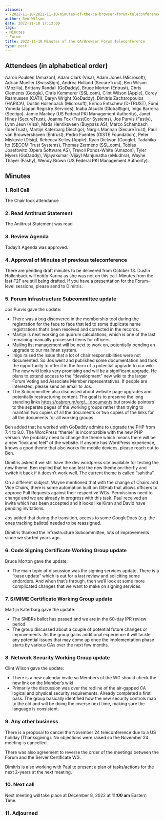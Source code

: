 ```yaml
---
aliases:
- /2022-11-10-2022-11-10-minutes-of-the-ca-browser-forum-teleconference/
author: Ben Wilson
date: 2022-11-10 17:13:00
tags:
- Minutes
- Forum
title: 2022-11-10 Minutes of the CA/Browser Forum Teleconference
type: post
---
```


## Attendees (in alphabetical order) 

Aaron Poulsen (Amazon), Adam Clark (Visa), Adam Jones (Microsoft), Adrian Mueller (SwissSign), Andrea Holland (SecureTrust), Ben Wilson (Mozilla), Brittany Randall (GoDaddy), Bruce Morton (Entrust), Chris Clements (Google), Chris Kemmerer (SSL.com), Clint Wilson (Apple), Corey Rasmussen (OATI), Daryn Wright (GoDaddy), Dimitris Zacharopoulos (HARICA), Dustin Hollenback (Microsoft), Enrico Entschew (D-TRUST), Fumi Yoneda (Japan Registry Services), Inaba Atsushi (GlobalSign), Inigo Barreira (Sectigo), Jamie Mackey (US Federal PKI Management Authority), Janet Hines (SecureTrust), Joanna Fox (TrustCor Systems), Jos Purvis (Fastly), Lynn Jeun (Visa), Mads Henriksveen (Buypass AS), Marco Schambach (IdenTrust), Martijn Katerbarg (Sectigo), Nargis Mannan (SecureTrust), Paul van Brouwershaven (Entrust), Pedro Fuentes (OISTE Foundation), Peter Miskovic (Disig), Rebecca Kelley (Apple), Ryan Dickson (Google), Tadahiko Ito (SECOM Trust Systems), Thomas Zermeno (SSL.com), Tobias Josefowitz (Opera Software AS), Trevoli Ponds-White (Amazon), Tyler Myers (GoDaddy), Vijayakumar (Vijay) Manjunatha (eMudhra), Wayne Thayer (Fastly), Wendy Brown (US Federal PKI Management Authority).

## Minutes



### 1. Roll Call



The Chair took attendance

### 2. Read Antitrust Statement



The Antitrust Statement was read

### 3. Review Agenda



Today’s Agenda was approved.

### 4. Approval of Minutes of previous teleconference 

There are pending draft minutes to be delivered from October 13. Dustin Hollenback will notify Karina as she was not on this call. Minutes from the last F2F are still being drafted. If you have a presentation for the Forum-level sessions, please send to Dimitris.

### 5. Forum Infrastructure Subcommittee update 

Jos Purvis gave the update:

- There was a bug discovered in the membership tool during the registration for the face to face that led to some duplicate name registrations that’s been resolved and corrected in the records.
- Martijn is next working on quorum calculations, which is one of the last remaining manually processed items for officers.
- Mailing list management will be next to work on, potentially pending an upgrade to our mailman system.
- Inigo raised the issue that a lot of chair responsibilities were not documented. So Jos went and published some documentation and took the opportunity to offer it in the form of a potential upgrade to our wiki. The new wiki looks very promising and will be a significant upgrade. He plans to extend access to the “development” new wiki to the larger Forum Voting and Associate Member representatives. If people are interested, please send an email to Jos.
- The Subcommittee also discussed about website page upgrades and potentially restructuring content. The goal is to preserve the long standing links [https://cabrorum/org/….documents](https://cabrorum/org/....documents) but provide pointers to the separate pages of the working groups rather than trying to maintain two copies of all the documents or two copies of the links for all the documents for all working groups.

Ben added that he worked with GoDaddy admins to upgrade the PHP from 7.4 to 8.0. The WordPress “theme” is incompatible with the new PHP version. We probably need to change the theme which means there will be a new “look and feel” of the website. If anyone has WordPress experience, knows a good theme that also works for mobile devices, please reach out to Ben.

Dimitris asked if we still have the dev wordpress site available for testing the new theme. Ben replied that he can test the new theme on-the-fly and switch it back if it doesn’t work well. The current theme is called “sahitha”.

On a different subject, Wayne mentioned that with the change of Chairs and Vice Chairs, there is some automation built on GitHub that allows officers to approve Pull Requests against their respective WGs. Permissions need to change and we are already in progress with this task. Paul received an invite which has been accepted and it looks like Kiran and David have pending invitations.

Jos added that during the transition, access to some GoogleDocs (e.g. the ones tracking ballots) needed to be reassigned.

Dimitris thanked the Infrastructure Subcommittee, lots of improvements since we started years ago.

### 6. Code Signing Certificate Working Group update 

Bruce Morton gave the update:

- The main topic of discussion was the signing services update. There is a “base update” which is out for a last review and soliciting some endorders. And when that’s through, then we’ll look at some more complicated changes that we want to make on signing services.

### 7. S/MIME Certificate Working Group update 

Martijn Katerbarg gave the update:

- The SMBRs ballot has passed and we are in the 60-day IPR review period
- The group discussed about a couple of potential future changes or improvements. As the group gains additional experience it will tackle any potential issues that may come up once the implementation phase starts by various CAs over the next few months.

### 8. Network Security Working Group update 

Clint Wilson gave the update:

- There is a new calendar invite so Members of the WG should check the new link on the Member’s wiki
- Primarily the discussion was over the redline of the air-gapped CA logical and physical security requirements. Already completed a first pass. The group basically identified how the new security controls map to the old and will be doing the inverse next time, making sure the language is consistent.

### 9. Any other business 

There is a proposal to cancel the November 24 teleconference due to a US holiday (Thanksgiving). No objections were raised so the November 24 meeting is cancelled.

There was also agreement to reverse the order of the meetings between the Forum and the Server Certificate WG.

Dimitris is also working with Paul to present a plan of tasks/actions for the next 2-years at the next meeting.

### 10. Next call 

Next meeting will take place at December 8, 2022 at **11:00 am** Eastern Time.

### 11. Adjourned